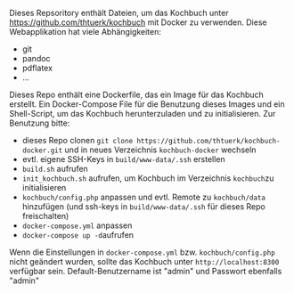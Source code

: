 Dieses Repsoritory enthält Dateien, um das Kochbuch unter
https://github.com/thtuerk/kochbuch mit Docker zu verwenden.
Diese Webapplikation hat viele Abhängigkeiten:

- git
- pandoc
- pdflatex
- ...

Dieses Repo enthält eine Dockerfile, das ein Image für das Kochbuch erstellt. Ein Docker-Compose File für die Benutzung dieses Images und ein Shell-Script, um das Kochbuch herunterzuladen und zu initialisieren. Zur Benutzung bitte:

- dieses Repo clonen `git clone https://github.com/thtuerk/kochbuch-docker.git` und in neues Verzeichnis `kochbuch-docker` wechseln
- evtl. eigene SSH-Keys in `build/www-data/.ssh` erstellen
- `build.sh` aufrufen
- `init_kochbuch.sh` aufrufen, um Kochbuch im Verzeichnis `kochbuch`zu initialisieren
- `kochbuch/config.php` anpassen und evtl. Remote zu `kochbuch/data` hinzufügen (und ssh-keys in `build/www-data/.ssh` für dieses Repo freischalten)
- `docker-compose.yml` anpassen
- `docker-compose up -d`aufrufen

Wenn die Einstellungen in `docker-compose.yml` bzw. `kochbuch/config.php` nicht geändert wurden, sollte das Kochbuch unter `http://localhost:8300` verfügbar sein. Default-Benutzername ist "admin" und Passwort ebenfalls "admin"